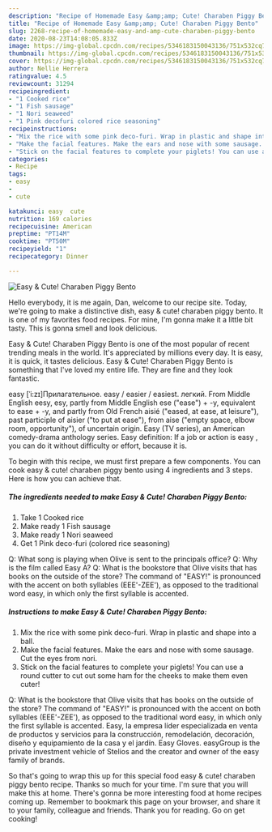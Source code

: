 ```yaml
---
description: "Recipe of Homemade Easy &amp;amp; Cute! Charaben Piggy Bento"
title: "Recipe of Homemade Easy &amp;amp; Cute! Charaben Piggy Bento"
slug: 2268-recipe-of-homemade-easy-and-amp-cute-charaben-piggy-bento
date: 2020-08-23T14:08:05.833Z
image: https://img-global.cpcdn.com/recipes/5346183150043136/751x532cq70/easy-cute-charaben-piggy-bento-recipe-main-photo.jpg
thumbnail: https://img-global.cpcdn.com/recipes/5346183150043136/751x532cq70/easy-cute-charaben-piggy-bento-recipe-main-photo.jpg
cover: https://img-global.cpcdn.com/recipes/5346183150043136/751x532cq70/easy-cute-charaben-piggy-bento-recipe-main-photo.jpg
author: Nellie Herrera
ratingvalue: 4.5
reviewcount: 31294
recipeingredient:
- "1 Cooked rice"
- "1 Fish sausage"
- "1 Nori seaweed"
- "1 Pink decofuri colored rice seasoning"
recipeinstructions:
- "Mix the rice with some pink deco-furi. Wrap in plastic and shape into a ball."
- "Make the facial features. Make the ears and nose with some sausage. Cut the eyes from nori."
- "Stick on the facial features to complete your piglets! You can use a round cutter to cut out some ham for the cheeks to make them even cuter!"
categories:
- Recipe
tags:
- easy
- 
- cute

katakunci: easy  cute 
nutrition: 169 calories
recipecuisine: American
preptime: "PT14M"
cooktime: "PT50M"
recipeyield: "1"
recipecategory: Dinner

---
```



![Easy &amp; Cute! Charaben Piggy Bento](https://img-global.cpcdn.com/recipes/5346183150043136/751x532cq70/easy-cute-charaben-piggy-bento-recipe-main-photo.jpg)

Hello everybody, it is me again, Dan, welcome to our recipe site. Today, we're going to make a distinctive dish, easy &amp; cute! charaben piggy bento. It is one of my favorites food recipes. For mine, I'm gonna make it a little bit tasty. This is gonna smell and look delicious.

Easy &amp; Cute! Charaben Piggy Bento is one of the most popular of recent trending meals in the world. It's appreciated by millions every day. It is easy, it is quick, it tastes delicious. Easy &amp; Cute! Charaben Piggy Bento is something that I've loved my entire life. They are fine and they look fantastic.

easy [ˈi:zɪ]Прилагательное. easy / easier / easiest. легкий. From Middle English eesy, esy, partly from Middle English ese (&#34;ease&#34;) + -y, equivalent to ease +‎ -y, and partly from Old French aisié (&#34;eased, at ease, at leisure&#34;), past participle of aisier (&#34;to put at ease&#34;), from aise (&#34;empty space, elbow room, opportunity&#34;), of uncertain origin. Easy (TV series), an American comedy-drama anthology series. Easy definition: If a job or action is easy , you can do it without difficulty or effort, because it is.


To begin with this recipe, we must first prepare a few components. You can cook easy &amp; cute! charaben piggy bento using 4 ingredients and 3 steps. Here is how you can achieve that.

<!--inarticleads1-->

##### The ingredients needed to make Easy &amp; Cute! Charaben Piggy Bento:

1. Take 1 Cooked rice
1. Make ready 1 Fish sausage
1. Make ready 1 Nori seaweed
1. Get 1 Pink deco-furi (colored rice seasoning)


Q: What song is playing when Olive is sent to the principals office? Q: Why is the film called Easy A? Q: What is the bookstore that Olive visits that has books on the outside of the store? The command of &#34;EASY!&#34; is pronounced with the accent on both syllables (EEE&#39;-ZEE&#39;), as opposed to the traditional word easy, in which only the first syllable is accented. 

<!--inarticleads2-->

##### Instructions to make Easy &amp; Cute! Charaben Piggy Bento:

1. Mix the rice with some pink deco-furi. Wrap in plastic and shape into a ball.
1. Make the facial features. Make the ears and nose with some sausage. Cut the eyes from nori.
1. Stick on the facial features to complete your piglets! You can use a round cutter to cut out some ham for the cheeks to make them even cuter!


Q: What is the bookstore that Olive visits that has books on the outside of the store? The command of &#34;EASY!&#34; is pronounced with the accent on both syllables (EEE&#39;-ZEE&#39;), as opposed to the traditional word easy, in which only the first syllable is accented. Easy, la empresa líder especializada en venta de productos y servicios para la construcción, remodelación, decoración, diseño y equipamiento de la casa y el jardín. Easy Gloves. easyGroup is the private investment vehicle of Stelios and the creator and owner of the easy family of brands. 

So that's going to wrap this up for this special food easy &amp; cute! charaben piggy bento recipe. Thanks so much for your time. I'm sure that you will make this at home. There's gonna be more interesting food at home recipes coming up. Remember to bookmark this page on your browser, and share it to your family, colleague and friends. Thank you for reading. Go on get cooking!
